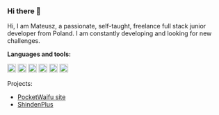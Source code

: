 ### Hi there 👋

Hi, I am Mateusz, a passionate, self-taught, freelance full stack junior developer from Poland. 
I am constantly developing and looking for new challenges.

**Languages and tools:**  

<code><img height="20" src="https://i.imgur.com/OFazkRz.png"></code>
<code><img height="20" src="https://i.imgur.com/H7XiS9m.png"></code>
<code><img height="20" src="https://i.imgur.com/2QDDqm8.png"></code>
<code><img height="20" src="https://i.imgur.com/FgyVgEb.png"></code>
<code><img height="20" src="https://i.imgur.com/VRLcfK8.png"></code>
<code><img height="20" src="https://i.imgur.com/7dzQ3QA.png"></code>

Projects: 
- [PocketWaifu site](https://waifu.sanakan.pl/#/user/204697/profile)
- [ShindenPlus](https://chrome.google.com/webstore/detail/shindenplus/ipdeholoobbnfjjlliidbjbkciefpcdn)
